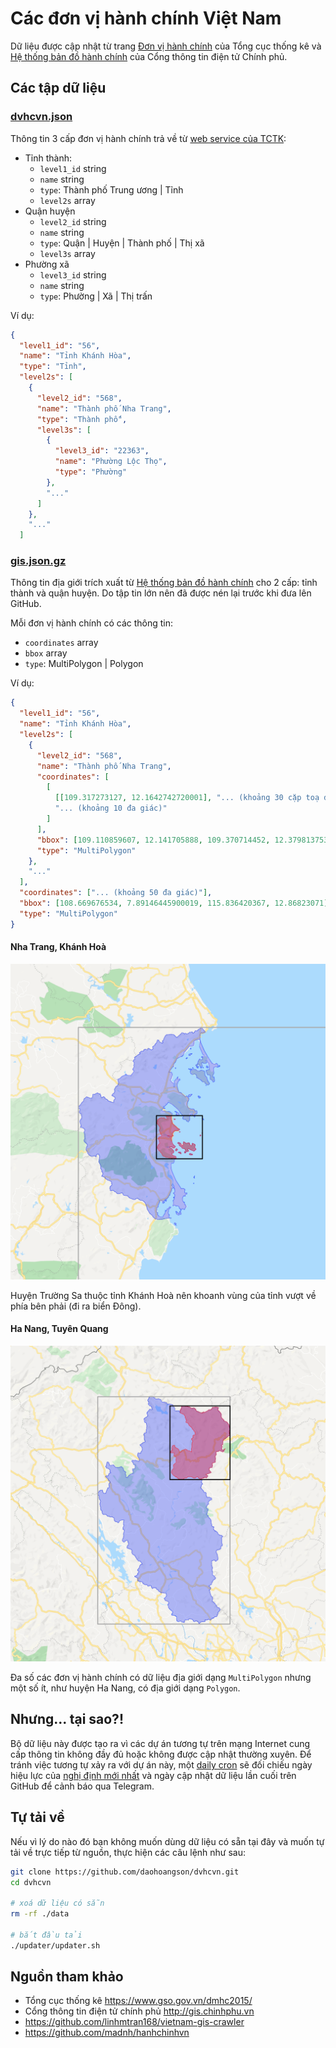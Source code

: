 # Các đơn vị hành chính Việt Nam

Dữ liệu được cập nhật từ trang [Đơn vị hành chính](https://www.gso.gov.vn/dmhc2015/) của Tổng cục thống kê và [Hệ thống bản đồ hành chính](http://gis.chinhphu.vn) của Cổng thông tin điện tử Chính phủ.

## Các tập dữ liệu

### [dvhcvn.json](/data/dvhcvn.json)

Thông tin 3 cấp đơn vị hành chính trả về từ [web service của TCTK](https://www.gso.gov.vn/dmhc2015/WebService.aspx):

- Tỉnh thành:
  - `level1_id` string
  - `name` string
  - `type`: Thành phố Trung ương | Tỉnh
  - `level2s` array
- Quận huyện
  - `level2_id` string
  - `name` string
  - `type`: Quận | Huyện | Thành phố | Thị xã
  - `level3s` array
- Phường xã
  - `level3_id` string
  - `name` string
  - `type`: Phường | Xã | Thị trấn

Ví dụ:

```json
{
  "level1_id": "56",
  "name": "Tỉnh Khánh Hòa",
  "type": "Tỉnh",
  "level2s": [
    {
      "level2_id": "568",
      "name": "Thành phố Nha Trang",
      "type": "Thành phố",
      "level3s": [
        {
          "level3_id": "22363",
          "name": "Phường Lộc Thọ",
          "type": "Phường"
        },
        "..."
      ]
    },
    "..."
  ]
```

### [gis.json.gz](/data/gis.json.gz)

Thông tin địa giới trích xuất từ [Hệ thống bản đồ hành chính](http://gis.chinhphu.vn) cho 2 cấp: tỉnh thành và quận huyện.
Do tập tin lớn nên đã được nén lại trước khi đưa lên GitHub.

Mỗi đơn vị hành chính có các thông tin:

- `coordinates` array
- `bbox` array
- `type`: MultiPolygon | Polygon

Ví dụ:

```json
{
  "level1_id": "56",
  "name": "Tỉnh Khánh Hòa",
  "level2s": [
    {
      "level2_id": "568",
      "name": "Thành phố Nha Trang",
      "coordinates": [
        [
          [[109.317273127, 12.1642742720001], "... (khoảng 30 cặp toạ độ)"],
          "... (khoảng 10 đa giác)"
        ]
      ],
      "bbox": [109.110859607, 12.141705888, 109.370714452, 12.3798137530001],
      "type": "MultiPolygon"
    },
    "..."
  ],
  "coordinates": ["... (khoảng 50 đa giác)"],
  "bbox": [108.669676534, 7.89146445900019, 115.836420367, 12.86823071],
  "type": "MultiPolygon"
}
```

#### Nha Trang, Khánh Hoà

![GIS demo: Nha Trang, Khánh Hoà](/demo/gis/56/568.png)

Huyện Trường Sa thuộc tỉnh Khánh Hoà nên khoanh vùng của tỉnh vượt về phía bên phải (đi ra biển Đông).

#### Ha Nang, Tuyên Quang

![GIS demo: Ha Nang, Tuyên Quang](/demo/gis/08/072.png)

Đa số các đơn vị hành chính có dữ liệu địa giới dạng `MultiPolygon` nhưng một số ít, như huyện Ha Nang, có địa giới dạng `Polygon`.

## Nhưng... tại sao?!

Bộ dữ liệu này được tạo ra vì các dự án tương tự trên mạng Internet cung cấp thông tin không đầy đủ hoặc không được cập nhật thường xuyên.
Để tránh việc tương tự xảy ra với dự án này, một [daily cron](/firebase/functions/src/cron.ts) sẽ đối chiếu ngày hiệu lực của [nghị định mới nhất](https://www.gso.gov.vn/dmhc2015/NghiDinh.aspx) và ngày cập nhật dữ liệu lần cuối trên GitHub để cảnh báo qua Telegram.

## Tự tải về

Nếu vì lý do nào đó bạn không muốn dùng dữ liệu có sẵn tại đây và muốn tự tải về trực tiếp từ nguồn, thực hiện các câu lệnh như sau:

```bash
git clone https://github.com/daohoangson/dvhcvn.git
cd dvhcvn

# xoá dữ liệu có sẵn
rm -rf ./data

# bắt đầu tải
./updater/updater.sh
```

## Nguồn tham khảo

- Tổng cục thống kê https://www.gso.gov.vn/dmhc2015/
- Cổng thông tin điện tử chính phủ http://gis.chinhphu.vn
- https://github.com/linhmtran168/vietnam-gis-crawler
- https://github.com/madnh/hanhchinhvn
